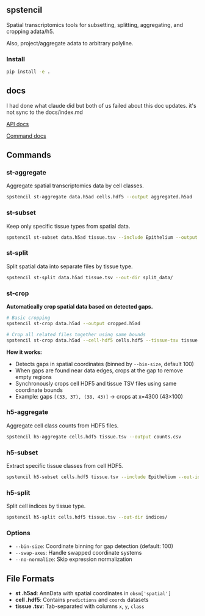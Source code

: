 ## spstencil

Spatial transcriptomics tools for subsetting, splitting, aggregating, and cropping adata/h5.

Also, project/aggregate adata to arbitrary polyline.

### Install

```bash
pip install -e .
```
## docs

I had done what claude did but both of us failed about this doc updates. it's not sync to the docs/index.md

[API docs](https://brainfo.github.io/spstencil/)

[Command docs](https://brainfo.github.io/spstencil/commands)

## Commands

### st-aggregate
Aggregate spatial transcriptomics data by cell classes.
```bash
spstencil st-aggregate data.h5ad cells.hdf5 --output aggregated.h5ad
```

### st-subset
Keep only specific tissue types from spatial data.
```bash
spstencil st-subset data.h5ad tissue.tsv --include Epithelium --output subset.h5ad
```

### st-split
Split spatial data into separate files by tissue type.
```bash
spstencil st-split data.h5ad tissue.tsv --out-dir split_data/
```

### st-crop
**Automatically crop spatial data based on detected gaps.**
```bash
# Basic cropping
spstencil st-crop data.h5ad --output cropped.h5ad

# Crop all related files together using same bounds
spstencil st-crop data.h5ad --cell-hdf5 cells.hdf5 --tissue-tsv tissue.tsv
```

**How it works:**
- Detects gaps in spatial coordinates (binned by `--bin-size`, default 100)
- When gaps are found near data edges, crops at the gap to remove empty regions
- Synchronously crops cell HDF5 and tissue TSV files using same coordinate bounds
- Example: gaps `[(33, 37), (38, 43)]` → crops at x=4300 (43×100)

### h5-aggregate  
Aggregate cell class counts from HDF5 files.
```bash
spstencil h5-aggregate cells.hdf5 tissue.tsv --output counts.csv
```

### h5-subset
Extract specific tissue classes from cell HDF5.
```bash
spstencil h5-subset cells.hdf5 tissue.tsv --include Epithelium --out-idx kept.npy
```

### h5-split
Split cell indices by tissue type.
```bash
spstencil h5-split cells.hdf5 tissue.tsv --out-dir indices/
```

### Options

- `--bin-size`: Coordinate binning for gap detection (default: 100)
- `--swap-axes`: Handle swapped coordinate systems
- `--no-normalize`: Skip expression normalization

## File Formats

- **st .h5ad**: AnnData with spatial coordinates in `obsm['spatial']`
- **cell .hdf5**: Contains `predictions` and `coords` datasets  
- **tissue .tsv**: Tab-separated with columns `x`, `y`, `class`


